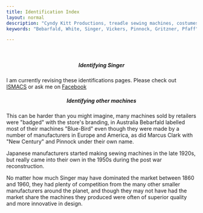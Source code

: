 ```yaml
---
title: Identification Index
layout: normal
description: "Cyndy Kitt Productions, treadle sewing machines, costumes, vintage treadle sewing machines, reproduction sewing machine manuals."
keywords: "Bebarfald, White, Singer, Vickers, Pinnock, Gritzner, Pfaff"

---
```


<div class="container">
<div class="row my-4">
<div class="col-1">&nbsp;</div>
<div class="col mr-4">
  <h5 align="center">Identifying Singer</h5>
  <p align="left">I am currently revising these identifications pages. Please check out <a href="//ismacs.net/singer_sewing_machine_company/home.html">ISMACS</a> or ask me on <a href="//www.facebook.com/CyndyKittProd">Facebook</a></p>
  <h5 align="center">Identifying other machines</h5>
  <p>This can be harder than you might imagine, many machines sold by retailers were &quot;badged&quot; with the store's branding, in Australia Bebarfald labelled most of their machines &quot;Blue-Bird&quot; even though they were made by a number of manufacturers in Europe and America, as did Marcus Clark with &quot;New Century&quot; and Pinnock under their own name. </p>
  <p>Japanese manufacturers started making sewing machines in the late 1920s, but really came into their own in the 1950s during the post war reconstruction.</p>
  <p>No matter how much Singer may have dominated the market between 1860 and 1960, they had plenty of competition from the many other smaller manufacturers around the planet, and though they may not have had the market share the machines they produced were often of superior quality and more innovative in design.</p>
</div><!-- end col -->
<div class="col-1">&nbsp;</div>
</div><!-- end row -->
</div><!-- end container -->
